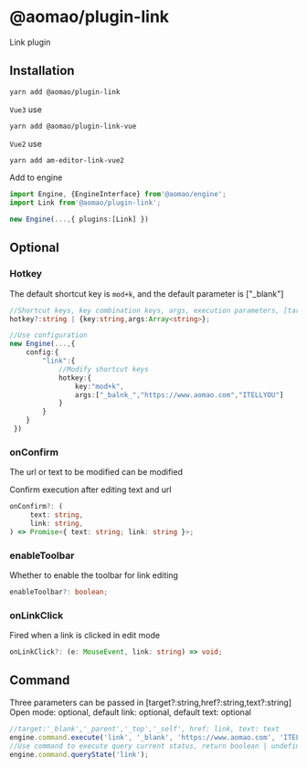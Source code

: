 # @aomao/plugin-link

Link plugin

## Installation

```bash
yarn add @aomao/plugin-link
```

`Vue3` use

```bash
yarn add @aomao/plugin-link-vue
```

`Vue2` use

```bash
yarn add am-editor-link-vue2
```

Add to engine

```ts
import Engine, {EngineInterface} from'@aomao/engine';
import Link from'@aomao/plugin-link';

new Engine(...,{ plugins:[Link] })
```

## Optional

### Hotkey

The default shortcut key is `mod+k`, and the default parameter is ["_blank"]

```ts
//Shortcut keys, key combination keys, args, execution parameters, [target?:string,href?:string,text?:string] Open mode: optional, default link: optional, default text: optional
hotkey?:string | {key:string,args:Array<string>};

//Use configuration
new Engine(...,{
    config:{
        "link":{
            //Modify shortcut keys
            hotkey:{
                key:"mod+k",
                args:["_balnk_","https://www.aomao.com","ITELLYOU"]
            }
        }
    }
 })
```

### onConfirm

The url or text to be modified can be modified

Confirm execution after editing text and url

```ts
onConfirm?: (
     text: string,
     link: string,
) => Promise<{ text: string; link: string }>;
```

### enableToolbar

Whether to enable the toolbar for link editing

```ts
enableToolbar?: boolean;
```

### onLinkClick

Fired when a link is clicked in edit mode

```ts
onLinkClick?: (e: MouseEvent, link: string) => void;
```

## Command

Three parameters can be passed in [target?:string,href?:string,text?:string] Open mode: optional, default link: optional, default text: optional

```ts
//target:'_blank','_parent','_top','_self', href: link, text: text
engine.command.execute('link', '_blank', 'https://www.aomao.com', 'ITELLYOU');
//Use command to execute query current status, return boolean | undefined
engine.command.queryState('link');
```
